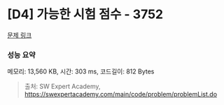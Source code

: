 # [D4] 가능한 시험 점수 - 3752 

[문제 링크](https://swexpertacademy.com/main/code/problem/problemDetail.do?contestProbId=AWHPkqBqAEsDFAUn) 

### 성능 요약

메모리: 13,560 KB, 시간: 303 ms, 코드길이: 812 Bytes



> 출처: SW Expert Academy, https://swexpertacademy.com/main/code/problem/problemList.do